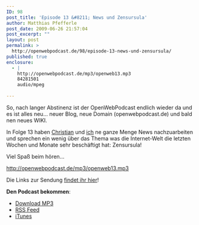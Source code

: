 ```yaml
---
ID: 98
post_title: 'Episode 13 &#8211; News und Zensursula'
author: Matthias Pfefferle
post_date: 2009-06-26 21:57:04
post_excerpt: ""
layout: post
permalink: >
  http://openwebpodcast.de/98/episode-13-news-und-zensursula/
published: true
enclosure:
  - |
    http://openwebpodcast.de/mp3/openweb13.mp3
    84281501
    audio/mpeg
    
---
```

So, nach langer Abstinenz ist der OpenWebPodcast endlich wieder da und es ist alles neu... neuer Blog, neue Domain (openwebpodcast.de) und bald nen neues WIKI.

In Folge 13 haben <a href="http://mrtopf.de/blog">Christian</a> und <a href="http://notizblog.org">ich</a> ne ganze Menge News nachzuarbeiten und sprechen ein wenig über das Thema was die Internet-Welt die letzten Wochen und Monate sehr beschäftigt hat: Zensursula!

Viel Spaß beim hören…

http://openwebpodcast.de/mp3/openweb13.mp3

Die Links zur Sendung <a href="http://openweb.mixxt.de/networks/wiki/index.episode-13">findet ihr hier</a>!

<strong>Den Podcast bekommen</strong>:
<ul><li><a href="http://openwebpodcast.de/mp3/openweb13.mp3">Download MP3</a></li>
<li><a href="http://feeds.feedburner.com/openwebcast">RSS Feed</a></li>
<li><a href="http://phobos.apple.com/WebObjects/MZStore.woa/wa/viewPodcast?id=294732929">iTunes</a></li></ul>